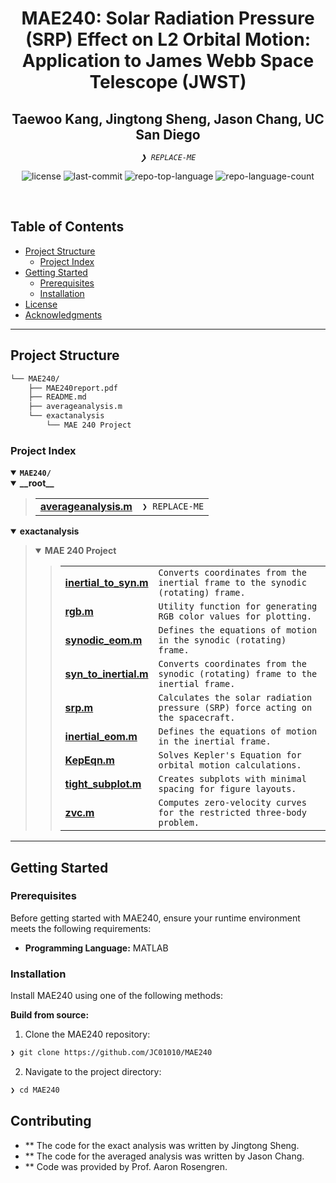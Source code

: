 <p align="center"><h1 align="center">MAE240: Solar Radiation Pressure (SRP) Effect on L2 Orbital Motion: Application to James Webb Space Telescope (JWST)</h1></p>
<p align="center"><h2 align="center">Taewoo Kang, Jingtong Sheng, Jason Chang, UC San Diego</h2></p>
<p align="center">
    <em><code>❯ REPLACE-ME</code></em>
</p>
<p align="center">
    <img src="https://img.shields.io/github/license/JC01010/MAE240?style=default&logo=opensourceinitiative&logoColor=white&color=0080ff" alt="license">
    <img src="https://img.shields.io/github/last-commit/JC01010/MAE240?style=default&logo=git&logoColor=white&color=0080ff" alt="last-commit">
    <img src="https://img.shields.io/github/languages/top/JC01010/MAE240?style=default&color=0080ff" alt="repo-top-language">
    <img src="https://img.shields.io/github/languages/count/JC01010/MAE240?style=default&color=0080ff" alt="repo-language-count">
</p>
<p align="center"><!-- default option, no dependency badges. -->
</p>
<p align="center">
    <!-- default option, no dependency badges. -->
</p>
<br>

##  Table of Contents

- [ Project Structure](#-project-structure)
  - [ Project Index](#-project-index)
- [ Getting Started](#-getting-started)
  - [ Prerequisites](#-prerequisites)
  - [ Installation](#-installation)
- [ License](#-license)
- [ Acknowledgments](#-acknowledgments)

---


##  Project Structure

```sh
└── MAE240/
    ├── MAE240report.pdf
    ├── README.md
    ├── averageanalysis.m
    └── exactanalysis
        └── MAE 240 Project
```


###  Project Index
<details open>
    <summary><b><code>MAE240/</code></b></summary>
    <details open> <!-- __root__ Submodule -->
        <summary><b>__root__</b></summary>
        <blockquote>
            <table>
            <tr>
                <td><b><a href='https://github.com/JC01010/MAE240/blob/master/averageanalysis.m'>averageanalysis.m</a></b></td>
                <td><code>❯ REPLACE-ME</code></td>
            </tr>
            </table>
        </blockquote>
    </details>
    <details open> <!-- exactanalysis Submodule -->
        <summary><b>exactanalysis</b></summary>
        <blockquote>
            <details open>
                <summary><b>MAE 240 Project</b></summary>
                <blockquote>
                    <table>
                    <tr>
                        <td><b><a href='https://github.com/JC01010/MAE240/blob/master/exactanalysis/MAE 240 Project/inertial_to_syn.m'>inertial_to_syn.m</a></b></td>
                        <td><code>Converts coordinates from the inertial frame to the synodic (rotating) frame.</code></td>
                    </tr>
                    <tr>
                        <td><b><a href='https://github.com/JC01010/MAE240/blob/master/exactanalysis/MAE 240 Project/rgb.m'>rgb.m</a></b></td>
                        <td><code>Utility function for generating RGB color values for plotting.</code></td>
                    </tr>
                    <tr>
                        <td><b><a href='https://github.com/JC01010/MAE240/blob/master/exactanalysis/MAE 240 Project/synodic_eom.m'>synodic_eom.m</a></b></td>
                        <td><code>Defines the equations of motion in the synodic (rotating) frame.</code></td>
                    </tr>
                    <tr>
                        <td><b><a href='https://github.com/JC01010/MAE240/blob/master/exactanalysis/MAE 240 Project/syn_to_inertial.m'>syn_to_inertial.m</a></b></td>
                        <td><code>Converts coordinates from the synodic (rotating) frame to the inertial frame.</code></td>
                    </tr>
                    <tr>
                        <td><b><a href='https://github.com/JC01010/MAE240/blob/master/exactanalysis/MAE 240 Project/srp.m'>srp.m</a></b></td>
                        <td><code>Calculates the solar radiation pressure (SRP) force acting on the spacecraft.</code></td>
                    </tr>
                    <tr>
                        <td><b><a href='https://github.com/JC01010/MAE240/blob/master/exactanalysis/MAE 240 Project/inertial_eom.m'>inertial_eom.m</a></b></td>
                        <td><code>Defines the equations of motion in the inertial frame.</code></td>
                    </tr>
                    <tr>
                        <td><b><a href='https://github.com/JC01010/MAE240/blob/master/exactanalysis/MAE 240 Project/KepEqn.m'>KepEqn.m</a></b></td>
                        <td><code>Solves Kepler's Equation for orbital motion calculations.</code></td>
                    </tr>
                    <tr>
                        <td><b><a href='https://github.com/JC01010/MAE240/blob/master/exactanalysis/MAE 240 Project/tight_subplot.m'>tight_subplot.m</a></b></td>
                        <td><code>Creates subplots with minimal spacing for figure layouts.</code></td>
                    </tr>
                    <tr>
                        <td><b><a href='https://github.com/JC01010/MAE240/blob/master/exactanalysis/MAE 240 Project/zvc.m'>zvc.m</a></b></td>
                        <td><code>Computes zero-velocity curves for the restricted three-body problem.</code></td>
                    </tr>
                    </tr>
                    </table>
                </blockquote>
            </details>
        </blockquote>
    </details>
</details>

---
##  Getting Started

###  Prerequisites

Before getting started with MAE240, ensure your runtime environment meets the following requirements:

- **Programming Language:** MATLAB


###  Installation

Install MAE240 using one of the following methods:

**Build from source:**

1. Clone the MAE240 repository:
```sh
❯ git clone https://github.com/JC01010/MAE240
```

2. Navigate to the project directory:
```sh
❯ cd MAE240
```

##  Contributing

- ** The code for the exact analysis was written by Jingtong Sheng.
- ** The code for the averaged analysis was written by Jason Chang.
- ** Code was provided by Prof. Aaron Rosengren.
